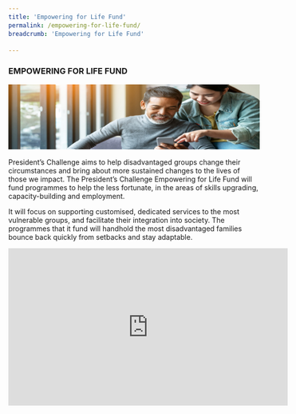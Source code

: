 ```yaml
---
title: 'Empowering for Life Fund'
permalink: /empowering-for-life-fund/
breadcrumb: 'Empowering for Life Fund'

---
```



### EMPOWERING FOR LIFE FUND

![ELF Banner](/images/pc_banner_elf_v2.jpg "Empowering for Life Fund Banner")

President’s Challenge aims to help disadvantaged groups change their circumstances and bring about more sustained changes to the lives of those we impact. The President’s Challenge Empowering for Life Fund will fund programmes to help the less fortunate, in the areas of skills upgrading, capacity-building and employment. 

It will focus on supporting customised, dedicated services to the most vulnerable groups, and facilitate their integration into society. The programmes that it fund will handhold the most disadvantaged families bounce back quickly from setbacks and stay adaptable. 

<div class="bp-youtube">
<iframe width="560" height="315" src="https://www.youtube.com/embed/OmLc8SvR_dc" frameborder="0" allow="accelerometer; autoplay; encrypted-media; gyroscope; picture-in-picture" allowfullscreen></iframe>
</div>
 <br>


 
